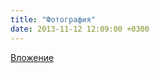 ```yaml
---
title: "Фотография"
date: 2013-11-12 12:09:00 +0300
---
```



[Вложение](/assets/vk_photos/3/yK0AjvAF9OE.jpg)

